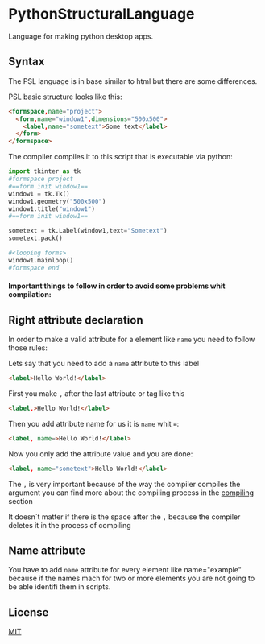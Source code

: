 # PythonStructuralLanguage
Language for making python desktop apps.

## Syntax

The PSL language is in base similar to html but there are some differences.

PSL basic structure looks like this:
```html
<formspace,name="project">
  <form,name="window1",dimensions="500x500">
    <label,name="sometext">Some text</label>
  </form>
</formspace>
```
The compiler compiles it to this script that is executable via python:
```python
import tkinter as tk
#formspace project
#==form init window1==
window1 = tk.Tk()
window1.geometry("500x500")
window1.title("window1")
#==form init window1==

sometext = tk.Label(window1,text="Sometext")
sometext.pack()

#<looping forms>
window1.mainloop()
#formspace end
```
#### Important things to follow in order to avoid some problems whit compilation:

## Right attribute declaration

In order to make a valid attribute for a element like `name` you need to follow those rules:

Lets say that you need to add a `name` attribute to this label
```html
<label>Hello World!</label>
```
First you make `,` after the last attribute or tag like this
```html
<label,>Hello World!</label>
```
Then you add attribute name for us it is `name` whit `=`:
```html
<label, name=>Hello World!</label>
```
Now you only add the attribute value and you are done:
```html
<label, name="sometext">Hello World!</label>
```
The `,` is very important because of the way the compiler compiles the argument you can find more about the compiling process in the [compiling](https://github.com/FilaGM/psl-language#compiling) section

It doesn\`t matter if there is the space after the `,` because the compiler deletes it in the process of compiling

## Name attribute

You have to add `name` attribute for every element like name="example"
because if the names mach for two or more elements you are not going to be able identifi them in scripts.



## License
[MIT](https://choosealicense.com/licenses/mit/)
